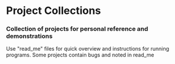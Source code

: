 # Project Collections
### Collection of projects for personal reference and demonstrations
Use "read_me" files for quick overview and instructions for running programs. Some projects contain bugs and noted in read_me
